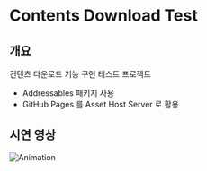# Contents Download Test

## 개요

컨텐츠 다운로드 기능 구현 테스트 프로젝트
- Addressables 패키지 사용
- GitHub Pages 를 Asset Host Server 로 활용

## 시연 영상

![Animation](https://github.com/E4-Unity/contents-download-test/assets/59055049/e6792679-94b3-4207-9fa0-b3679778a641)